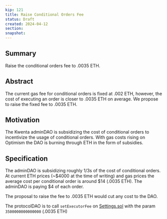 ```yaml
---
kip: 121
title: Raise Conditional Orders Fee
status: Draft
created: 2024-04-12
section:
snapshot:
---
```


## Summary
Raise the conditional orders fee to .0035 ETH. 

## Abstract
The current gas fee for conditional orders is fixed at .002 ETH, however, the cost of executing an order is closer to .0035 ETH on average. We propose to raise the fixed fee to .0035 ETH.

## Motivation
The Kwenta adminDAO is subsidizing the cost of conditional orders to incentivize the usage of conditional orders. With gas costs rising on Optimism the DAO is burning through ETH in the form of subsidies. 

## Specification
The adminDAO is subsidizing roughly 1/3s of the cost of conditional orders. At current ETH prices (~$4000 at the time of writing) and gas prices the average cost per conditional order is around $14 (.0035 ETH). The adminDAO is paying $4 of each order.

The proposal to raise the fee to .0035 ETH would cut any cost to the DAO. 

The protocolDAO is to call `setExecutorFee` on [Settings.sol](0x865dA103d126b3Be3599D84caB57109A861F5631) with the param `3500000000000000` (.0035 ETH)
